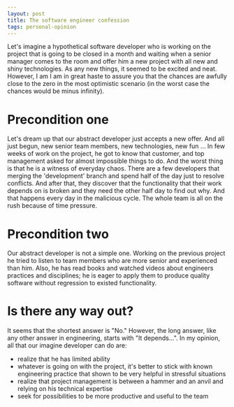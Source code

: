 ```yaml
---
layout: post
title: The software engineer confession
tags: personal-opinion
---
```


Let's imagine a hypothetical software developer who is working on the project that is going to be closed in a month and waiting when a senior manager comes to the room and offer him a new project with all new and shiny technologies. As any new things, it seemed to be excited and neat. However, I am I am in great haste to assure you that the chances are awfully close to the zero in the most optimistic scenario (in the worst case the chances would be minus infinity).

# Precondition one

Let's dream up that our abstract developer just accepts a new offer. And all just begun, new senior team members, new technologies, new fun ... In few weeks of work on the project, he got to know that customer, and top management asked for almost impossible things to do. And the worst thing is that he is a witness of everyday chaos. There are a few developers that merging the 'development' branch and spend half of the day just to resolve conflicts. And after that, they discover that the functionality that their work depends on is broken and they need the other half day to find out why. And that happens every day in the malicious cycle. The whole team is all on the rush because of time pressure.

# Precondition two

Our abstract developer is not a simple one. Working on the previous project he tried to listen to team members who are more senior and experienced than him. Also, he has read books and watched videos about engineers practices and disciplines; he is eager to apply them to produce quality software without regression to existed functionality.

# Is there any way out?

It seems that the shortest answer is "No." However, the long answer, like any other answer in engineering, starts with "It depends...". In my opinion, all that our imagine developer can do are:

 * realize that he has limited ability
 * whatever is going on with the project, it's better to stick with known engineering practice that shown to be very helpful in stressful situations
 * realize that project management is between a hammer and an anvil and relying on his technical expertise
 * seek for possibilities to be more productive and useful to the team
